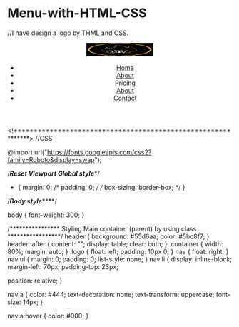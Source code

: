 # Menu-with-HTML-CSS
//I have design a logo by THML and CSS. 

<!---      HTML    ---------------------->
<!DOCTYPE html>
<html lang="en">
<head>
  <meta charset="UTF-8">
  <meta http-equiv="X-UA-Compatible" content="IE=edge">
  <meta name="viewport" content="width=device-width, initial-scale=1.0">
  <link rel="stylesheet" href="CSS/style.css" type="text/css">
  <title>Navbar</title>
</head>
<body>
  <header>
  <div class="container">
   <img src="MSU.jpg" alt="logo" width="150px" height="30px" title="MSU" class="logo">
   <nav>
      <ul>
        <li><a href="#">Home</a></li>
        <li><a href="#">About</a></li>
        <li><a href="#">Pricing</a></li>
        <li><a href="#">About</a></li>
        <li><a href="#">Contact</a></li>
      </ul>
   </nav>
  </div>
</header>
</body>
</html>


<!*************************************************************>
//CSS

@import url("https://fonts.googleapis.com/css2?family=Roboto&display=swap");

/***************************Reset Viewport Global style****************************/
* {
  margin: 0;
  /* padding: 0; */
  /* box-sizing: border-box; */
}

/***********************Body style***************************/

body {
  font-weight: 300;
}

/**************** Styling Main container (parent) by using class *****************/
header {
  background: #55d6aa;
  color: #5bc8f7;
}
header::after {
  content: "";
  display: table;
  clear: both;
}
.container {
  width: 80%;
  margin: auto;
}
.logo {
  float: left;
  padding: 10px 0;
}
nav {
  float: right;
}
nav ul {
  margin: 0;
  padding: 0;
  list-style: none;
}
nav li {
  display: inline-block;
  margin-left: 70px;
  padding-top: 23px;

  position: relative;
}

nav a {
  color: #444;
  text-decoration: none;
  text-transform: uppercase;
  font-size: 14px;
}

nav a:hover {
  color: #000;
}

